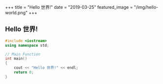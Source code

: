 +++
title = "Hello 世界!"
date = "2019-03-25"
featured_image = "/img/hello-world.png"
+++

## Hello 世界!

```C++
#include <iostream>
using namespace std;

// Main Function
int main()
{
	cout << "Hello 世界!" << endl;
	return 0;
}
```